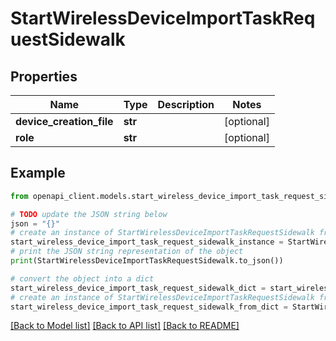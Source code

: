 # StartWirelessDeviceImportTaskRequestSidewalk


## Properties

Name | Type | Description | Notes
------------ | ------------- | ------------- | -------------
**device_creation_file** | **str** |  | [optional] 
**role** | **str** |  | [optional] 

## Example

```python
from openapi_client.models.start_wireless_device_import_task_request_sidewalk import StartWirelessDeviceImportTaskRequestSidewalk

# TODO update the JSON string below
json = "{}"
# create an instance of StartWirelessDeviceImportTaskRequestSidewalk from a JSON string
start_wireless_device_import_task_request_sidewalk_instance = StartWirelessDeviceImportTaskRequestSidewalk.from_json(json)
# print the JSON string representation of the object
print(StartWirelessDeviceImportTaskRequestSidewalk.to_json())

# convert the object into a dict
start_wireless_device_import_task_request_sidewalk_dict = start_wireless_device_import_task_request_sidewalk_instance.to_dict()
# create an instance of StartWirelessDeviceImportTaskRequestSidewalk from a dict
start_wireless_device_import_task_request_sidewalk_from_dict = StartWirelessDeviceImportTaskRequestSidewalk.from_dict(start_wireless_device_import_task_request_sidewalk_dict)
```
[[Back to Model list]](../README.md#documentation-for-models) [[Back to API list]](../README.md#documentation-for-api-endpoints) [[Back to README]](../README.md)


